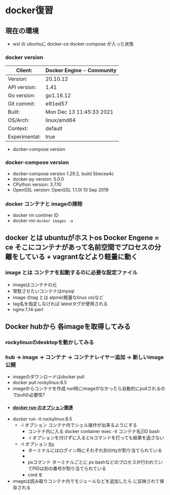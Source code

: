 # docker復習

## 現在の環境
- wsl の ubuntuに docker-ce docker-compose が入った状態
### docker version
| Client:       | Docker Engine - Community |
| ------------- | ------------------------- |
| Version:      | 20.10.12                  |
| API version:  | 1.41                      |
| Go version:   | go1.16.12                 |
| Git commit:   | e91ed57                   |
| Built:        | Mon Dec 13 11:45:33 2021  |
| OS/Arch:      | linux/amd64               |
| Context:      | default                   |
| Experimental: | true                      |
 - docker-compose version
### docker-compose version
- docker-compose version 1.29.2, build 5becea4c
- docker-py version: 5.0.0
- CPython version: 3.7.10
- OpenSSL version: OpenSSL 1.1.0l  10 Sep 2019

### docker コンテナと imageの掃除
- docker rm continer ID
- docker rmi `docker images -a`
## docker とは ubuntuがホストos Docker Engene = ce そこにコンテナがあって名前空間でプロセスの分離をしている + vagrantなどより軽量に動く

### image とは コンテナを起動するのに必要な設定ファイル
- imageはコンテナの元
- 常駐させたいコンテナはmysql
- image のtag とは alpine(軽量なlinux os)など
- tag名を指定しなければ latestタグが使用される
- nginx:1.14-perl

## Docker hubから 各imageを取得してみる
### rockylinuxのdesktopを動かしてみる
### hub → image → コンテナ → コンテナレイヤー追加 → 新しいimage公開
- imageのダウンロードはdocker pull
- docker pull rockylinux:8.5
- imageからコンテナを作成 run時にimageがなかったら自動的にpullされるのでpullの必要性?
- #### [docker run のオプション関連](https://scrapbox.io/llminatoll/docker_run%E3%81%AE%E3%82%AA%E3%83%97%E3%82%B7%E3%83%A7%E3%83%B3%E3%81%84%E3%82%8D%E3%81%84%E3%82%8D)
- docker run -it rockylinux:8.5
  - -i オプション コンテナ内でシェル操作が出来るようにする
    - コンテナ内に入る docker container exec -it コンテナ名||ID bash
    - -i オプションを付けずに入るとlsコマンドを打っても結果を返さない
  - -t オプション [tty](https://qiita.com/toshihirock/items/22de12f99b5c40365369)
    - ターミナルにはログイン時にそれぞれ別のttyが割り当てられている
    -
    - psコマンド ターミナルごとに ps bashなどのプロセスが行われていてPIDは別の番号が割り当てられている
    - cmd を
- imageは読み取りコンテナ内でモジュールなどを追加したら に反映されて保存される

